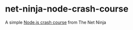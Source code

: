 # net-ninja-node-crash-course

A simple [Node.js crash course](https://www.youtube.com/watch?v=zb3Qk8SG5Ms&list=RDCMUCW5YeuERMmlnqo4oq8vwUpg&start_radio=1&rv=zb3Qk8SG5Ms&t=5) from The Net Ninja
